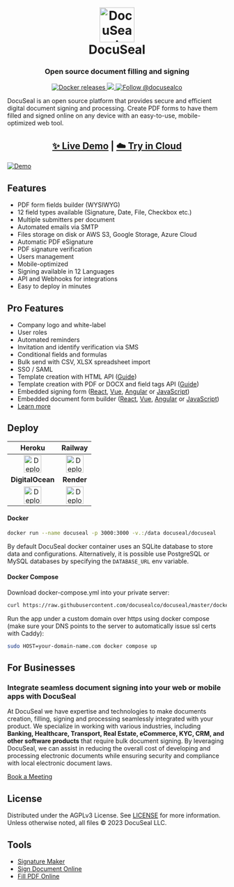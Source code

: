 <h1 align="center" style="border-bottom: none">
  <div>
    <a href="https://www.docuseal.co">
      <img  alt="DocuSeal" src="https://github.com/docusealco/docuseal/assets/5418788/c12cd051-81cd-4402-bc3a-92f2cfdc1b06" width="80" />
      <br>
    </a>
    DocuSeal
  </div>
</h1>
<h3 align="center">
  Open source document filling and signing
</h3>
<p align="center">
  <a href="https://hub.docker.com/r/docuseal/docuseal">
    <img alt="Docker releases" src="https://img.shields.io/docker/v/docuseal/docuseal">
  </a>
  <a href="https://discord.gg/qygYCDGck9">
    <img src="https://img.shields.io/discord/1125112641170448454?logo=discord"/>
  </a>
  <a href="https://twitter.com/intent/follow?screen_name=docusealco">
    <img src="https://img.shields.io/twitter/follow/docusealco?style=social" alt="Follow @docusealco" />
  </a>
</p>
<p>
DocuSeal is an open source platform that provides secure and efficient digital document signing and processing. Create PDF forms to have them filled and signed online on any device with an easy-to-use, mobile-optimized web tool.
</p>
<h2 align="center">
  <a href="https://demo.docuseal.co">✨ Live Demo</a>
  <span>|</span>
  <a href="https://docuseal.co/sign_up">☁️ Try in Cloud</a>
</h2>

[![Demo](https://github.com/docusealco/docuseal/assets/5418788/d8703ea3-361a-423f-8bfe-eff1bd9dbe14)](https://demo.docuseal.co)

## Features
- PDF form fields builder (WYSIWYG)
- 12 field types available (Signature, Date, File, Checkbox etc.)
- Multiple submitters per document
- Automated emails via SMTP
- Files storage on disk or AWS S3, Google Storage, Azure Cloud
- Automatic PDF eSignature
- PDF signature verification
- Users management
- Mobile-optimized
- Signing available in 12 Languages
- API and Webhooks for integrations
- Easy to deploy in minutes

## Pro Features
- Company logo and white-label
- User roles
- Automated reminders
- Invitation and identify verification via SMS
- Conditional fields and formulas
- Bulk send with CSV, XLSX spreadsheet import
- SSO / SAML
- Template creation with HTML API ([Guide](https://www.docuseal.co/guides/create-pdf-document-fillable-form-with-html-api))
- Template creation with PDF or DOCX and field tags API ([Guide](https://www.docuseal.co/guides/use-embedded-text-field-tags-in-the-pdf-to-create-a-fillable-form))
- Embedded signing form ([React](https://github.com/docusealco/docuseal-react), [Vue](https://github.com/docusealco/docuseal-vue), [Angular](https://github.com/docusealco/docuseal-angular) or [JavaScript](https://www.docuseal.co/docs/embedded))
- Embedded document form builder ([React](https://github.com/docusealco/docuseal-react), [Vue](https://github.com/docusealco/docuseal-vue), [Angular](https://github.com/docusealco/docuseal-angular) or [JavaScript](https://www.docuseal.co/docs/embedded))
- [Learn more](https://www.docuseal.co/pricing)

## Deploy

|Heroku|Railway|
|:--:|:---:|
| [<img alt="Deploy on Heroku" src="https://www.herokucdn.com/deploy/button.svg" height="40">](https://heroku.com/deploy?template=https://github.com/docusealco/docuseal-heroku) | [<img alt="Deploy on Railway" src="https://railway.app/button.svg" height="40">](https://railway.app/template/IGoDnc?referralCode=ruU7JR)|
|**DigitalOcean**|**Render**|
| [<img alt="Deploy on DigitalOcean" src="https://www.deploytodo.com/do-btn-blue.svg" height="40">](https://cloud.digitalocean.com/apps/new?repo=https://github.com/docusealco/docuseal-digitalocean/tree/master&refcode=421d50f53990) | [<img alt="Deploy to Render" src="https://render.com/images/deploy-to-render-button.svg" height="40">](https://render.com/deploy?repo=https://github.com/docusealco/docuseal-render)

#### Docker

```sh
docker run --name docuseal -p 3000:3000 -v.:/data docuseal/docuseal
```

By default DocuSeal docker container uses an SQLite database to store data and configurations. Alternatively, it is possible use PostgreSQL or MySQL databases by specifying the `DATABASE_URL` env variable.

#### Docker Compose

Download docker-compose.yml into your private server:
```sh
curl https://raw.githubusercontent.com/docusealco/docuseal/master/docker-compose.yml > docker-compose.yml
```

Run the app under a custom domain over https using docker compose (make sure your DNS points to the server to automatically issue ssl certs with Caddy):
```sh
sudo HOST=your-domain-name.com docker compose up
```

## For Businesses
### Integrate seamless document signing into your web or mobile apps with DocuSeal

At DocuSeal we have expertise and technologies to make documents creation, filling, signing and processing seamlessly integrated with your product. We specialize in working with various industries, including **Banking, Healthcare, Transport, Real Estate, eCommerce, KYC, CRM, and other software products** that require bulk document signing. By leveraging DocuSeal, we can assist in reducing the overall cost of developing and processing electronic documents while ensuring security and compliance with local electronic document laws.

[Book a Meeting](https://www.docuseal.co/contact)

## License

Distributed under the AGPLv3 License. See [LICENSE](https://github.com/docusealco/docuseal/blob/master/LICENSE) for more information.
Unless otherwise noted, all files © 2023 DocuSeal LLC.

## Tools

- [Signature Maker](https://www.docuseal.co/online-signature)
- [Sign Document Online](https://www.docuseal.co/sign-documents-online)
- [Fill PDF Online](https://www.docuseal.co/fill-pdf)
